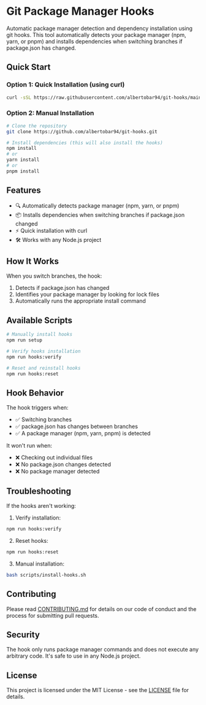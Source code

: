 # Git Package Manager Hooks

Automatic package manager detection and dependency installation using git hooks. This tool automatically detects your package manager (npm, yarn, or pnpm) and installs dependencies when switching branches if package.json has changed.

## Quick Start

### Option 1: Quick Installation (using curl)
```bash
curl -sSL https://raw.githubusercontent.com/albertobar94/git-hooks/main/install-hooks.sh | bash
```

### Option 2: Manual Installation
```bash
# Clone the repository
git clone https://github.com/albertobar94/git-hooks.git

# Install dependencies (this will also install the hooks)
npm install
# or
yarn install
# or
pnpm install
```

## Features

- 🔍 Automatically detects package manager (npm, yarn, or pnpm)
- 📦 Installs dependencies when switching branches if package.json changed
- ⚡ Quick installation with curl
- 🛠️ Works with any Node.js project

## How It Works

When you switch branches, the hook:
1. Detects if package.json has changed
2. Identifies your package manager by looking for lock files
3. Automatically runs the appropriate install command

## Available Scripts

```bash
# Manually install hooks
npm run setup

# Verify hooks installation
npm run hooks:verify

# Reset and reinstall hooks
npm run hooks:reset
```

## Hook Behavior

The hook triggers when:
- ✅ Switching branches
- ✅ package.json has changes between branches
- ✅ A package manager (npm, yarn, pnpm) is detected

It won't run when:
- ❌ Checking out individual files
- ❌ No package.json changes detected
- ❌ No package manager detected

## Troubleshooting

If the hooks aren't working:

1. Verify installation:
```bash
npm run hooks:verify
```

2. Reset hooks:
```bash
npm run hooks:reset
```

3. Manual installation:
```bash
bash scripts/install-hooks.sh
```

## Contributing

Please read [CONTRIBUTING.md](CONTRIBUTING.md) for details on our code of conduct and the process for submitting pull requests.

## Security

The hook only runs package manager commands and does not execute any arbitrary code. It's safe to use in any Node.js project.

## License

This project is licensed under the MIT License - see the [LICENSE](LICENSE) file for details.